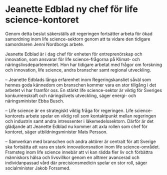 # Jeanette Edblad ny chef för life science-kontoret

Genom detta beslut säkerställs att regeringen fortsätter arbeta för ökad samordning inom life science\-sektorn genom att ta vidare den tidigare samordnaren Jenni Nordborgs arbete.

Jeanette Edblad är i dag chef för enheten för entreprenörskap och innovation, som ansvarar för life science\-frågorna på Klimat\- och näringslivsdepartementet. Hon har tidigare arbetat med frågor om forskning och innovation, life science, andra branscher samt regional utveckling.

– Jeanette Edblads långa erfarenhet inom Regeringskansliet såväl som hennes goda kännedom om branschen kommer vara en stor tillgång i det arbetet vi har framför oss. En stärkt life science\-sektor är viktig för Sveriges konkurrenskraft och näringslivets utveckling, säger energi\- och näringsminister Ebba Busch.

– Life science är en strategiskt viktig fråga för regeringen. Life science\-kontorets arbete spelar en viktig roll som kontaktpunkt mellan regeringen och industrin samt andra intressenter i läkemedelssektorn. Därför är det glädjande att Jeanette Edblad nu kommer att axla rollen som chef för kontoret, säger utbildningsminister Mats Persson.

– Samverkan med branschen och andra aktörer är centralt för att Sverige ska fortsätta att vara en stark innovationsnation inom life science\-området. Framsteg inom life science innebär att vi kan rädda fler liv och förbättra människors hälsa och livsvillkor genom en alltmer avancerad och individanpassad vård där precisionsmedicin spelar en stor roll, säger socialminister Jakob Forssmed.
